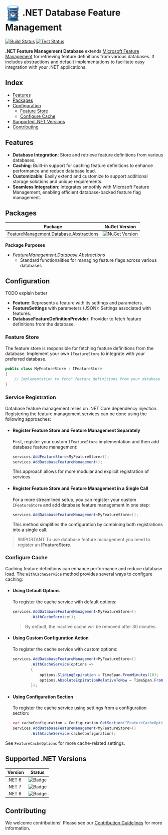 # <img height="55" src="\build\icon.png" align="center"> .NET Database Feature Management


[![Build Status](https://github.com/teociaps/FeatureManagement.Database/actions/workflows/build.yml/badge.svg)](https://github.com/teociaps/FeatureManagement.Database/actions/workflows/build.yml)
[![Test Status](https://github.com/teociaps/FeatureManagement.Database/actions/workflows/test.yml/badge.svg)](https://github.com/teociaps/FeatureManagement.Database/actions/workflows/test.yml)

**.NET Feature Management Database** extends [Microsoft Feature Management](https://github.com/microsoft/FeatureManagement-Dotnet) for retrieving feature definitions from various databases.
It includes abstractions and default implementations to facilitate easy integration with your .NET applications.


## Index

* [Features](#features)
* [Packages](#packages)
* [Configuration](#configuration)
	* [Feature Store](#feature-store)
	* [Configure Cache](#configure-cache)
* [Supported .NET Versions](#supported-net-versions)
* [Contributing](#contributing)


## Features

- **Database Integration**: Store and retrieve feature definitions from various databases.
- **Caching**: Built-in support for caching feature definitions to enhance performance and reduce database load.
- **Customizable**: Easily extend and customize to support additional storage solutions and unique requirements.
- **Seamless Integration**: Integrates smoothly with Microsoft Feature Management, enabling efficient database-backed feature flag management.


## Packages

| Package | NuGet Version |
| ------- | ------------- |
| [FeatureManagement.Database.Abstractions](https://www.nuget.org/packages/FeatureManagement.Database.Abstractions/) | [![NuGet Version](https://img.shields.io/nuget/v/FeatureManagement.Database.svg?style=flat)](https://www.nuget.org/packages/FeatureManagement.Database.Abstractions/)

**Package Purposes**

* _FeatureManagement.Database.Abstractions_
	* Standard functionalities for managing feature flags across various databases


## Configuration

TODO explain better
- **Feature**: Represents a feature with its settings and parameters.
- **FeatureSettings** with parameters (JSON): Settings associated with features.
- **DatabaseFeatureDefinitionProvider**: Provider to fetch feature definitions from the database.

### Feature Store

The feature store is responsible for fetching feature definitions from the database.
Implement your own `IFeatureStore` to integrate with your preferred database.

``` csharp
public class MyFeatureStore : IFeatureStore
{
    // Implementation to fetch feature definitions from your database
}
```

### Service Registration

Database feature management relies on .NET Core dependency injection. Registering the feature management services can be done using the following approaches:

* #### Register Feature Store and Feature Management Separately

    First, register your custom `IFeatureStore` implementation and then add database feature management:

    ``` csharp
    services.AddFeatureStore<MyFeatureStore>();
    services.AddDatabaseFeatureManagement();
    ```

    This approach allows for more modular and explicit registration of services.

* #### Register Feature Store and Feature Management in a Single Call

    For a more streamlined setup, you can register your custom `IFeatureStore` and add database feature management in one step:

    ``` csharp
    services.AddDatabaseFeatureManagement<MyFeatureStore>();
    ```

    This method simplifies the configuration by combining both registrations into a single call.

> !IMPORTANT
> To use database feature management you need to register an **IFeatureStore**.


### Configure Cache

Caching feature definitions can enhance performance and reduce database load.
The `WithCacheService` method provides several ways to configure caching:

* #### Using Default Options
  
    To register the cache service with default options:

    ```csharp
    services.AddDatabaseFeatureManagement<MyFeatureStore>()
            .WithCacheService();
    ```

    > By default, the inactive cache will be removed after 30 minutes.

* #### Using Custom Configuration Action

    To register the cache service with custom options:

    ```csharp
    services.AddDatabaseFeatureManagement<MyFeatureStore>()
            .WithCacheService(options =>
            {
                options.SlidingExpiration = TimeSpan.FromMinutes(10);
                options.AbsoluteExpirationRelativeToNow = TimeSpan.FromHours(1);
            });
    ```

* #### Using Configuration Section

    To register the cache service using settings from a configuration section:

    ```csharp
    var cacheConfiguration = Configuration.GetSection("FeatureCacheOptions");
    services.AddDatabaseFeatureManagement<MyFeatureStore>()
            .WithCacheService(cacheConfiguration);
    ```

See `FeatureCacheOptions` for more cache-related settings.


## Supported .NET Versions

| Version | Status |
| ------- | ------ |
| .NET 6  | ![Badge](https://img.shields.io/badge/Status-Supported-brightgreen) |
| .NET 7  | ![Badge](https://img.shields.io/badge/Status-Supported-brightgreen) |
| .NET 8  | ![Badge](https://img.shields.io/badge/Status-Supported-brightgreen) |


## Contributing

We welcome contributions! Please see our [Contribution Guidelines](CONTRIBUTING.md) for more information.